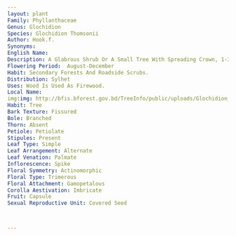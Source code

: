 ```yaml
---
layout: plant
Family: Phyllanthaceae
Genus: Glochidion
Species: Glochidion Thomsonii
Author: Hook.f.
Synonyms: 
English Name: 
Description: A Glabrous Shrub Or A Small Tree With Spreading Crown, 1-3 M Tall, Bark Greyish, Thick, Inside Reddish, Fibrous, Branchlets Angular. Leaves Stipulate, Stipules Ovate-triangular, C 3 Mm Long, Thick, Hard When Dry, Petiolate, Petioles 2-4 Mm Long, Leaf Blade Elliptic Or Oblong-elliptic, 5-14 Ã— 2-4 Cm, Shortly And Bluntly Acuminate At The Apex, Obtuse At The Base, Inequilateral, Thinly Coriaceous, Green And Glabrous Above, Glaucous Beneath, Lateral Veins 6-9 Pairs, Slender, Slightly Elevated And Reddish. Flowers Monoecious, In Axillary Clusters, Male 1-3 And Female Many, Mixed In Axils. Male Flowers Minute, Shortly Pedicellate, Pedicels 3-4 Mm Long, Slender, Sepals 6, Elliptic, Equal, Stamens 3, Connate, Connective Short. Female Flowers Numerous With Longer Pedicels, Pedicels 8-14 Mm Long, Sepals 6, Elliptic-ovate, Minute, Ovary Depressed-globose, 3-4 Locular, Ovules 2 In Each Locule, Style As Broad As Ovary, Obovate, Fleshy. Fruit A Capsule, Depressed-globose, 3-4 Lobed, C 1.2 Cm In Diameter, Apex Depressed And With A Persistent Obovate Style-column. Seeds Hemispherical, Red.
Flowering Period:  August-December
Habit: Secondary Forests And Roadside Scrubs.
Distribution: Sylhet
Uses: Wood Is Used As Firewood.
Local Name: 
img:img: http://bfis.bforest.gov.bd/TreeInfo/public/uploads/Glochidion_thomsonii.jpg
Habit: Tree
Bark Texture: Fissured
Bole: Branched
Thorn: Absent
Petiole: Petiolate
Stipules: Present
Leaf Type: Simple
Leaf Arrangement: Alternate
Leaf Venation: Palmate
Inflorescence: Spike
Floral Symmetry: Actinomorphic
Floral Type: Trimerous
Floral Attachment: Gamopetalous
Corolla Aestivation: Imbricate
Fruit: Capsule
Sexual Reproductive Unit: Covered Seed



---
```


